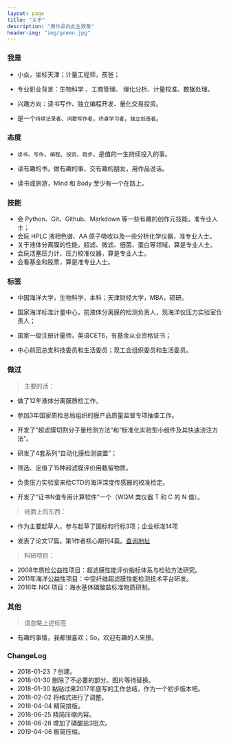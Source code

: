 ```yaml
---
layout: page
title: "关于"
description: "用作品向此生致敬"
header-img: "img/green.jpg"
---
```

### 我是

-   小焱，坐标天津；计量工程师，孩爸；
-   专业职业背景：生物科学 、工商管理、 理化分析、计量校准、数据处理。
-   兴趣方向：读书写作、独立编程开发、量化交易投资。

-   是一个`持续记录者`、`间歇写作者`，`终身学习者`，`独立创造者`。

### 态度

-   `读书`、`写作`、`编程`、`投资`、`跑步`，是值的一生持续投入的事。

-   读有趣的书，做有趣的事，交有趣的朋友，用作品说话。
-   读书或旅游，Mind 和 Body 至少有一个在路上。

### 技能

-   会 Python、Git、Github、Markdown 等一些有趣的创作元技能，准专业人士；
-   会玩 HPLC 液相色谱、AA 原子吸收以及一些分析化学仪器，准专业人士。
-   关于液体分离膜的性能，超滤、微滤、细菌、蛋白等领域，算是专业人士。
-   会玩活塞压力计、压力校准仪器，算是专业人士。
-   会看基金和股票，算是准专业人士。

### 标签

-   中国海洋大学，生物科学，本科；天津财经大学，MBA，硕研。

-   国家海洋标准计量中心，前液体分离膜的检测负责人，现海洋仪压力实验室负责人；

-   国家一级注册计量师，英语CET6，有基金从业资格证书；

-   中心前团总支科技委员和生活委员；现工会组织委员和生活委员。

### 做过

>   主要的活：

- 做了12年液体分离膜质检工作。
- 参加3年国家质检总局组织的膜产品质量监督专项抽查工作。
- 开发了“超滤膜切割分子量检测方法”和“标准化实验型小组件及其快速浇注方法”。
- 研发了4套系列“自动化膜检测装置”；
- 筛选、定值了15种超滤膜评价用截留物质。

-   负责压力实验室来检CTD的海洋深度传感器的校准检定。

- 开发了“证书N值专用计算软件”一个（WQM 类仪器 T 和 C 的 N 值）。

>   纸面上的东西：

-   作为主要起草人，参与起草了国标和行标3项；企业标准14项

-   发表了论文17篇。第1作者核心期刊4篇。[查询地址](http://xueshu.baidu.com/scholarID/CN-BQ735L8J)

>   科研项目：

-   2008年质检公益性项目：超滤膜性能评价指标体系与检验方法研究。
-   2011年海洋公益性项目：中空纤维超滤膜性能检测技术平台研发。
-   2016年 NQI 项目：海水基体磷酸盐标准物质研制。

### 其他

>    请忽略上述标签

-   有趣的事情，我都很喜欢；So，欢迎有趣的人来撩。

### ChangeLog

- 2018-01-23 ？创建。
- 2018-01-30 删除了不必要的部分。图片等待替换。
- 2018-01-30 黏贴过来2017年底写的工作总结，作为一个初步版本吧。
- 2018-02-02 将格式进行了调整。
- 2018-04-04 精简排版。
- 2018-06-25 精简压缩内容。
- 2018-06-28 增加了磷酸盐3批次。
- 2019-04-06 极简压缩。
